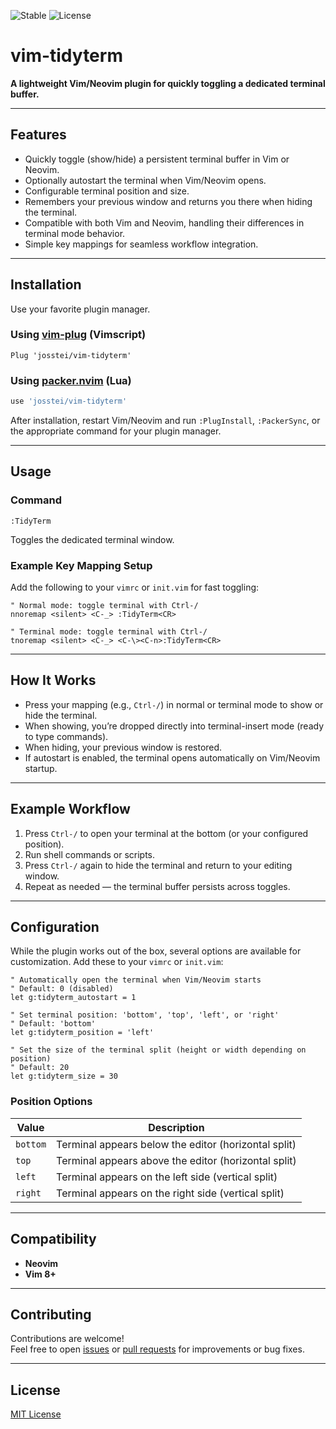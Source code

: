 ![Stable](https://img.shields.io/badge/status-stable-brightgreen) ![License](https://img.shields.io/badge/license-MIT-blue)

# vim-tidyterm

**A lightweight Vim/Neovim plugin for quickly toggling a dedicated terminal buffer.**

---

## Features

- Quickly toggle (show/hide) a persistent terminal buffer in Vim or Neovim.
- Optionally autostart the terminal when Vim/Neovim opens.
- Configurable terminal position and size.
- Remembers your previous window and returns you there when hiding the terminal.
- Compatible with both Vim and Neovim, handling their differences in terminal mode behavior.
- Simple key mappings for seamless workflow integration.

---

## Installation

Use your favorite plugin manager.

### Using [vim-plug](https://github.com/junegunn/vim-plug) (Vimscript)

```vim
Plug 'josstei/vim-tidyterm'
```

### Using [packer.nvim](https://github.com/wbthomason/packer.nvim) (Lua)

```lua
use 'josstei/vim-tidyterm'
```

After installation, restart Vim/Neovim and run `:PlugInstall`, `:PackerSync`, or the appropriate command for your plugin manager.

---

## Usage

### Command

```vim
:TidyTerm
```

Toggles the dedicated terminal window.

### Example Key Mapping Setup

Add the following to your `vimrc` or `init.vim` for fast toggling:

```vim
" Normal mode: toggle terminal with Ctrl-/
nnoremap <silent> <C-_> :TidyTerm<CR>

" Terminal mode: toggle terminal with Ctrl-/
tnoremap <silent> <C-_> <C-\><C-n>:TidyTerm<CR>
```

---

## How It Works

- Press your mapping (e.g., `Ctrl-/`) in normal or terminal mode to show or hide the terminal.
- When showing, you’re dropped directly into terminal-insert mode (ready to type commands).
- When hiding, your previous window is restored.
- If autostart is enabled, the terminal opens automatically on Vim/Neovim startup.

---

## Example Workflow

1. Press `Ctrl-/` to open your terminal at the bottom (or your configured position).
2. Run shell commands or scripts.
3. Press `Ctrl-/` again to hide the terminal and return to your editing window.
4. Repeat as needed — the terminal buffer persists across toggles.

---

## Configuration

While the plugin works out of the box, several options are available for customization. Add these to your `vimrc` or `init.vim`:

```vim
" Automatically open the terminal when Vim/Neovim starts
" Default: 0 (disabled)
let g:tidyterm_autostart = 1

" Set terminal position: 'bottom', 'top', 'left', or 'right'
" Default: 'bottom'
let g:tidyterm_position = 'left'

" Set the size of the terminal split (height or width depending on position)
" Default: 20
let g:tidyterm_size = 30
```

### Position Options

| Value   | Description                    |
|---------|--------------------------------|
| `bottom` | Terminal appears below the editor (horizontal split) |
| `top`    | Terminal appears above the editor (horizontal split) |
| `left`   | Terminal appears on the left side (vertical split)   |
| `right`  | Terminal appears on the right side (vertical split)  |

---

## Compatibility

- **Neovim**
- **Vim 8+**

---

## Contributing

Contributions are welcome!  
Feel free to open [issues](https://github.com/josstei/vim-tidyterm/issues) or [pull requests](https://github.com/josstei/vim-tidyterm/pulls) for improvements or bug fixes.

---

## License

[MIT License](LICENSE)
